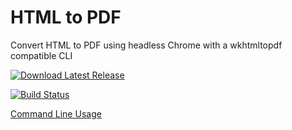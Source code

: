 # HTML to PDF
Convert HTML to PDF using headless Chrome with a wkhtmltopdf compatible CLI

[![Download Latest Release](https://img.shields.io/github/v/release/icnocop/htmltopdf?color=dark%20green&include_prereleases&label=Latest%20Release&logo=github)](https://github.com/icnocop/HtmlToPdf/releases/latest)

[![Build Status](https://dev.azure.com/rami/HtmlToPdf/_apis/build/status/icnocop.HtmlToPdf?branchName=master)](https://dev.azure.com/rami/HtmlToPdf/_build/latest?definitionId=14&branchName=master)

[Command Line Usage](https://raw.githubusercontent.com/icnocop/HtmlToPdf/master/src/HtmlToPdf/USAGE.md)